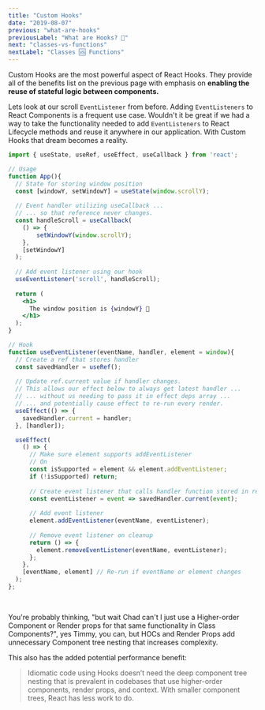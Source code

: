 ```yaml
---
title: "Custom Hooks"
date: "2019-08-07"
previous: "what-are-hooks"
previousLabel: "What are Hooks? 🤔"
next: "classes-vs-functions"
nextLabel: "Classes 🆚 Functions"
---
```

Custom Hooks are the most powerful aspect of React Hooks. They provide all of the benefits list on the previous page with emphasis on **enabling the reuse of stateful logic between components.**

Lets look at our scroll `EventListener` from before. Adding `EventListeners` to React Components is a frequent use case. Wouldn't it be great if we had a way to take the functionality needed to add `EventListeners` to React Lifecycle methods and reuse it anywhere in our application. With Custom Hooks that dream becomes a reality.

```jsx
import { useState, useRef, useEffect, useCallback } from 'react';

// Usage
function App(){
  // State for storing window position
  const [windowY, setWindowY] = useState(window.scrollY);
  
  // Event handler utilizing useCallback ...
  // ... so that reference never changes.
  const handleScroll = useCallback(
    () => {
        setWindowY(window.scrollY);
    },
    [setWindowY]
  );
  
  // Add event listener using our hook
  useEventListener('scroll', handleScroll);
  
  return (
    <h1>
      The window position is {windowY} 🥳
    </h1>
  );
}

// Hook
function useEventListener(eventName, handler, element = window){
  // Create a ref that stores handler
  const savedHandler = useRef();
  
  // Update ref.current value if handler changes.
  // This allows our effect below to always get latest handler ...
  // ... without us needing to pass it in effect deps array ...
  // ... and potentially cause effect to re-run every render.
  useEffect(() => {
    savedHandler.current = handler;
  }, [handler]);

  useEffect(
    () => {
      // Make sure element supports addEventListener
      // On 
      const isSupported = element && element.addEventListener;
      if (!isSupported) return;
      
      // Create event listener that calls handler function stored in ref
      const eventListener = event => savedHandler.current(event);
      
      // Add event listener
      element.addEventListener(eventName, eventListener);
      
      // Remove event listener on cleanup
      return () => {
        element.removeEventListener(eventName, eventListener);
      };
    },
    [eventName, element] // Re-run if eventName or element changes
  );
};
```

<br />

You're probably thinking, "but wait Chad can't I just use a Higher-order Component or Render props for that same functionality in Class Components?", yes Timmy, you can, but HOCs and Render Props add unnecessary Component tree nesting that increases complexity.

This also has the added potential performance benefit: 
> Idiomatic code using Hooks doesn’t need the deep component tree nesting that is prevalent in codebases that use higher-order components, render props, and context. With smaller component trees, React has less work to do.